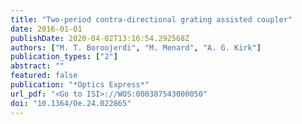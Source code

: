 ```yaml
---
title: "Two-period contra-directional grating assisted coupler"
date: 2016-01-01
publishDate: 2020-04-02T13:16:54.292568Z
authors: ["M. T. Boroojerdi", "M. Menard", "A. G. Kirk"]
publication_types: ["2"]
abstract: ""
featured: false
publication: "*Optics Express*"
url_pdf: "<Go to ISI>://WOS:000387543000050"
doi: "10.1364/Oe.24.022865"
---
```


